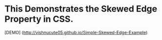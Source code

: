 # This Demonstrates the Skewed Edge Property in CSS.
[DEMO] (http://vishnucute05.github.io/Simple-Skewed-Edge-Example)
